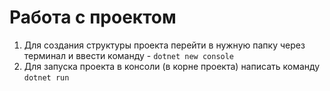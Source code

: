# Работа с проектом
1. Для создания структуры проекта перейти в нужную папку через терминал и ввести команду - `dotnet new console`
2. Для запуска проекта в консоли (в корне проекта) написать команду `dotnet run`